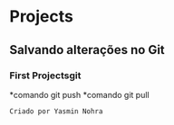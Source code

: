 # Projects
## Salvando alterações no Git
### First Projectsgit 
*comando git push
*comando git pull

```
Criado por Yasmin Nohra

```


